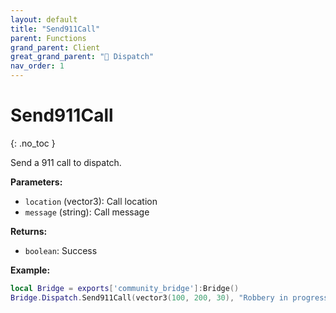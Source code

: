 ```yaml
---
layout: default
title: "Send911Call"
parent: Functions
grand_parent: Client
great_grand_parent: "🚨 Dispatch"
nav_order: 1
---
```


# Send911Call
{: .no_toc }

Send a 911 call to dispatch.

**Parameters:**
- `location` (vector3): Call location
- `message` (string): Call message

**Returns:**
- `boolean`: Success

**Example:**
```lua
local Bridge = exports['community_bridge']:Bridge()
Bridge.Dispatch.Send911Call(vector3(100, 200, 30), "Robbery in progress!")
```
